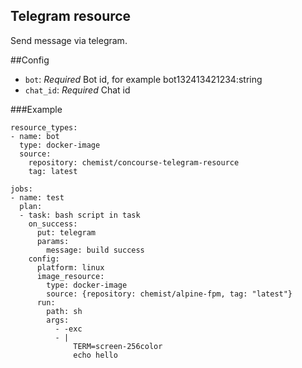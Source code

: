 ## Telegram resource
Send message via telegram.

##Config
* `bot`: *Required* Bot id, for example bot132413421234:string
* `chat_id`: *Required* Chat id

###Example
```
resource_types:
- name: bot
  type: docker-image
  source:
    repository: chemist/concourse-telegram-resource
    tag: latest

jobs:
- name: test
  plan:
  - task: bash script in task
    on_success:
      put: telegram
      params:
        message: build success
    config:
      platform: linux
      image_resource:
        type: docker-image
        source: {repository: chemist/alpine-fpm, tag: "latest"}
      run:
        path: sh
        args:
          - -exc
          - |
              TERM=screen-256color
              echo hello

```
